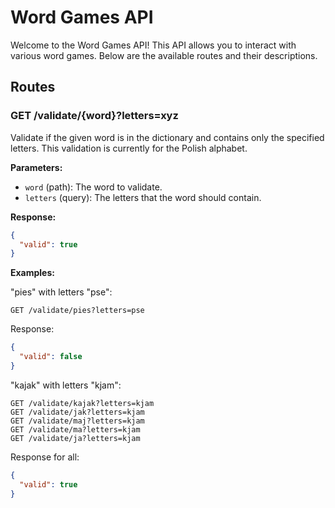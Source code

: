 # Word Games API

Welcome to the Word Games API! This API allows you to interact with various word games. Below are the available routes and their descriptions.

## Routes

### GET /validate/{word}?letters=xyz

Validate if the given word is in the dictionary and contains only the specified letters. This validation is currently for the Polish alphabet.

**Parameters:**

- `word` (path): The word to validate.
- `letters` (query): The letters that the word should contain.

**Response:**

```json
{
  "valid": true
}
```

**Examples:**

"pies" with letters "pse":

```
GET /validate/pies?letters=pse
```

Response:

```json
{
  "valid": false
}
```

"kajak" with letters "kjam":

```
GET /validate/kajak?letters=kjam
GET /validate/jak?letters=kjam
GET /validate/maj?letters=kjam
GET /validate/ma?letters=kjam
GET /validate/ja?letters=kjam
```

Response for all:

```json
{
  "valid": true
}
```

